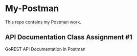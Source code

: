 # My-Postman
This repo contains my Postman work.

## API Documentation Class Assignment #1
GoREST API Documentation in Postman


